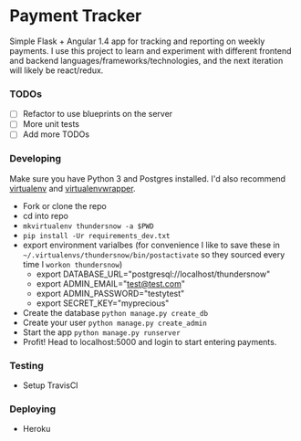 # Payment Tracker

Simple Flask + Angular 1.4 app for tracking and reporting on weekly payments. I use this project to learn and experiment with different frontend and backend languages/frameworks/technologies, and the next iteration will likely be react/redux.

### TODOs
- [ ] Refactor to use blueprints on the server
- [ ] More unit tests
- [ ] Add more TODOs

### Developing

Make sure you have Python 3 and Postgres installed. I'd also recommend [virtualenv]() and [virtualenvwrapper]().

- Fork or clone the repo
- cd into repo
- `mkvirtualenv thundersnow -a $PWD`
- `pip install -Ur requirements_dev.txt`
- export environment varialbes (for convenience I like to save these in `~/.virtualenvs/thundersnow/bin/postactivate` so they sourced every time I `workon thundersnow`)
    - export DATABASE_URL="postgresql://localhost/thundersnow"
    - export ADMIN_EMAIL="test@test.com"
    - export ADMIN_PASSWORD="testytest"
    - export SECRET_KEY="myprecious"
- Create the database `python manage.py create_db`
- Create your user `python manage.py create_admin`
- Start the app `python manage.py runserver`
- Profit! Head to localhost:5000 and login to start entering payments.

### Testing

- Setup TravisCI

### Deploying

- Heroku
